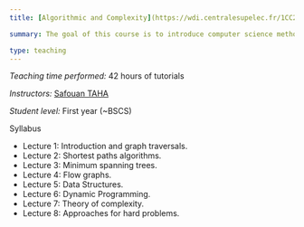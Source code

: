 ```yaml
---
title: [Algorithmic and Complexity](https://wdi.centralesupelec.fr/1CC2000/)

summary: The goal of this course is to introduce computer science methods for engineering problem solving. It presents different problem families using theoretical models. It shows how to solve these problems using exact or approximation algorithms. We question the existence of a solution and we take great care to the quality of the computed solution. We study the complexity of the problems as well as the complexity of the resolution algorithms.

type: teaching
---
```


*Teaching time performed:* 42 hours of tutorials

*Instructors:* [Safouan TAHA](https://www.lri.fr/membre.php?mb=2034)

*Student level:* First year (~BSCS)

Syllabus

- Lecture 1: Introduction and graph traversals.
- Lecture 2: Shortest paths algorithms.
- Lecture 3: Minimum spanning trees.
- Lecture 4: Flow graphs.
- Lecture 5: Data Structures.
- Lecture 6: Dynamic Programming.
- Lecture 7: Theory of complexity.
- Lecture 8: Approaches for hard problems.
